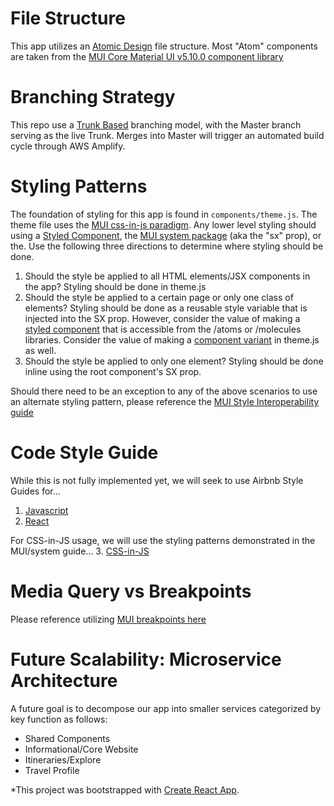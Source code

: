 # File Structure

This app utilizes an [Atomic Design](https://bradfrost.com/blog/post/atomic-web-design/) file structure.  Most "Atom" components are taken from the [MUI Core Material UI v5.10.0 component library](https://mui.com/material-ui/getting-started/overview/)

# Branching Strategy

This repo use a [Trunk Based](https://trunkbaseddevelopment.com) branching model, with the Master branch serving as the live Trunk.  Merges into Master will trigger an automated build cycle through AWS Amplify.

# Styling Patterns

The foundation of styling for this app is found in `components/theme.js`.  The theme file uses the [MUI css-in-js paradigm](https://mui.com/material-ui/customization/theming/).  Any lower level styling should using a [Styled Component](https://mui.com/material-ui/guides/interoperability/#styled-components), the [MUI system package](https://mui.com/system/getting-started/the-sx-prop/) (aka the "sx" prop), or the.  Use the following three directions to determine where styling should be done.

1. Should the style be applied to all HTML elements/JSX components in the app?  Styling should be done in theme.js
2. Should the style be applied to a certain page or only one class of elements?  Styling should be done as a reusable style variable that is injected into the SX prop.  However, consider the value of making a [styled component](https://mui.com/material-ui/guides/interoperability/#styled-components) that is accessible from the /atoms or /molecules libraries.  Consider the value of making a [component variant](https://mui.com/material-ui/customization/theme-components/#creating-new-component-variants) in theme.js as well.
3. Should the style be applied to only one element?  Styling should be done inline using the root component's SX prop.

Should there need to be an exception to any of the above scenarios to use an alternate styling pattern, please reference the [MUI Style Interoperability guide](https://mui.com/material-ui/guides/interoperability/)

# Code Style Guide

While this is not fully implemented yet, we will seek to use Airbnb Style Guides for...
1. [Javascript](https://github.com/airbnb/javascript)
2. [React](https://github.com/airbnb/javascript/tree/master/react)

For CSS-in-JS usage, we will use the styling patterns demonstrated in the MUI/system guide...
3. [CSS-in-JS](https://mui.com/system/basics/)

# Media Query vs Breakpoints

Please reference utilizing [MUI breakpoints here](https://mui.com/system/basics/#responsive-values)

# Future Scalability: Microservice Architecture

A future goal is to decompose our app into smaller services categorized by key function as follows:
- Shared Components
- Informational/Core Website
- Itineraries/Explore
- Travel Profile



*This project was bootstrapped with [Create React App](https://github.com/facebook/create-react-app).

